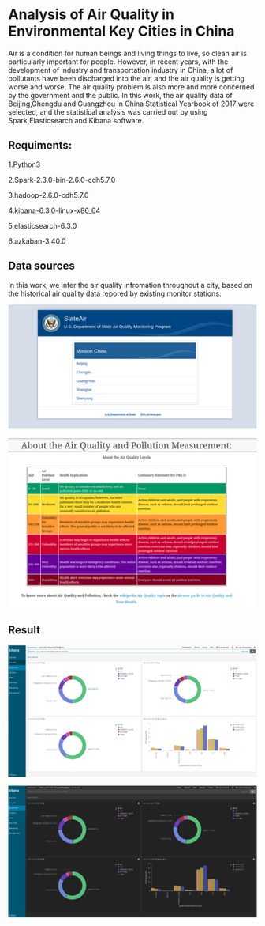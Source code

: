 # Analysis of Air Quality in Environmental Key Cities in China
Air is a condition for human beings and living things to live, so clean air is particularly important for people. However, in recent years, with the development of industry and transportation industry in China, a lot of pollutants have been discharged into the air, and the air quality is getting worse and worse. The air quality problem is also more and more concerned by the government and the public. In this work, the air quality data of Beijing,Chengdu and Guangzhou in China Statistical Yearbook of 2017 were selected, and the statistical analysis was carried out by using Spark,Elasticsearch and Kibana software. 
## Requiments:
1.Python3

2.Spark-2.3.0-bin-2.6.0-cdh5.7.0

3.hadoop-2.6.0-cdh5.7.0

4.kibana-6.3.0-linux-x86_64

5.elasticsearch-6.3.0

6.azkaban-3.40.0

## Data sources

In this work, we infer the air quality infromation throughout a city, based on the historical air quality data repored by existing monitor stations.



![DataSource1](https://github.com/duanluyun/Analysis-of-Air-Quality-in-Environmental-Key-Cities-in-China/blob/master/images/DeepinScreenshot_select-area_20180824161340.png)

![DataSource2](https://github.com/duanluyun/Analysis-of-Air-Quality-in-Environmental-Key-Cities-in-China/blob/master/images/DeepinScreenshot_select-area_20180824110331.png)


## Result

![Result1](https://github.com/duanluyun/Analysis-of-Air-Quality-in-Environmental-Key-Cities-in-China/blob/master/images/DeepinScreenshot_select-area_20180824162531.png)

![Result1](https://github.com/duanluyun/Analysis-of-Air-Quality-in-Environmental-Key-Cities-in-China/blob/master/images/DeepinScreenshot_select-area_20180824163948.png)




